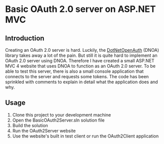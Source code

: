 # Basic OAuth 2.0 server on ASP.NET MVC

## Introduction
Creating an OAuth 2.0 server is hard. Luckily, the [DotNetOpenAuth](http://www.dotnetopenauth.net/) (DNOA) library takes away a lot of the pain. But still it is quite hard to implement an OAuth 2.0 server using DNOA. Therefore I have created a small ASP.NET MVC 4 website that uses DNOA to function as an OAuth 2.0 server. To be able to test this server, there is also a small console application that connects to the server and requests some tokens. The code has been sprinkled with comments to explain in detail what the application does and why.

## Usage
 1. Clone this project to your development machine
 2. Open the BasicOAuth2Server.sln solution file
 3. Build the solution
 4. Run the OAuth2Server website
 5. Use the website's built in test client or run the OAuth2Client application
